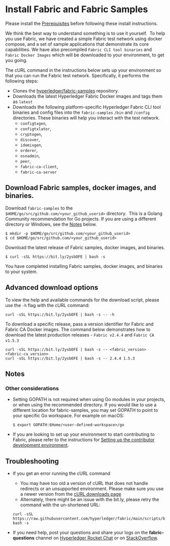 # Install Fabric and Fabric Samples

Please install the [Prerequisites](./prereqs.html) before following these install instructions.

We think the best way to understand something is to use it yourself.  To help you use Fabric, we have created a simple Fabric test network using docker compose, and a set of sample applications that demonstrate its core capabilities.
We have also precompiled `Fabric CLI tool binaries` and `Fabric Docker Images` which will be downloaded to your environment, to get you going.

The cURL command in the instructions below sets up your environment so that you can run the Fabric test network. Specifically, it performs the following steps:
* Clones the [hyperledger/fabric-samples](https://github.com/hyperledger/fabric-samples) repository.
* Downloads the latest Hyperledger Fabric Docker images and tags them as `latest`
* Downloads the following platform-specific Hyperledger Fabric CLI tool binaries and config files into the `fabric-samples` `/bin` and `/config` directories. These binaries will help you interact with the test network.
  * `configtxgen`,<br>
  * `configtxlator`,<br>
  * `cryptogen`,<br>
  * `discover`,<br>
  * `idemixgen`,<br>
  * `orderer`,<br>
  * `osnadmin`,<br>
  * `peer`,<br>
  * `fabric-ca-client`,<br>
  * `fabric-ca-server`<br>


## Download Fabric samples, docker images, and binaries.

Download `fabric-samples` to the `$HOME/go/src/github.com/<your_github_userid>` directory.  This is a Golang Community recommendation for Go projects. If you are using a different directory or Windows, see the [Notes](https://hyperledger-fabric.readthedocs.io/en/latest/install.html#notes) below.

```shell
$ mkdir -p $HOME/go/src/github.com/<your_github_userid>
$ cd $HOME/go/src/github.com/<your_github_userid>
```

Download the latest release of Fabric samples, docker images, and binaries.

```shell
$ curl -sSL https://bit.ly/2ysbOFE | bash -s
```

You have completed installing Fabric samples, docker images, and binaries to your system.

## Advanced download options

To view the help and available commands for the download script, please use the `-h` flag with the cURL command:

```shell
curl -sSL https://bit.ly/2ysbOFE | bash -s -- -h
```

To download a specific release, pass a version identifier for Fabric and Fabric CA Docker images. The command below demonstrates how to download the latest production releases - `Fabric v2.4.4` and `Fabric CA v1.5.3` 

```shell
curl -sSL https://bit.ly/2ysbOFE | bash -s -- <fabric_version> <fabric-ca_version>
curl -sSL https://bit.ly/2ysbOFE | bash -s -- 2.4.4 1.5.3
```

## Notes

### Other considerations

* Setting GOPATH is not required when using Go modules in your projects, or when using the recommended directory. If you would like to use a different location for fabric-samples, you may set GOPATH to point to your specific Go workspace. For example on macOS:

  ```shell
  $ export GOPATH:$Home/<user-defined-workspace>/go
  ```

* If you are looking to set up your environment to start contributing to Fabric, please refer to the instructions for [Setting up the contributor development environment](https://hyperledger-fabric.readthedocs.io/en/latest/dev-setup/devenv.html).

## Troubleshooting

* If you get an error running the cURL command
  * You may have too old a version of cURL that does not handle redirects or an unsupported environment. Please make sure you use a newer version from the [cURL downloads page](https://curl.haxx.se/download.html)
  * Alternately, there might be an issue with the bit.ly, please retry the command with the un-shortened URL:
  ```shell
  curl -sSL https://raw.githubusercontent.com/hyperledger/fabric/main/scripts/bootstrap.sh| bash -s 
  ```

* If you need help, post your questions and share your logs on the **fabric-questions** channel on [Hyperledger Rocket Chat](https://chat.hyperledger.org/home) or on [StackOverflow](https://stackoverflow.com/questions/tagged/hyperledger-fabric).

<!--- Licensed under Creative Commons Attribution 4.0 International License
https://creativecommons.org/licenses/by/4.0/ -->
